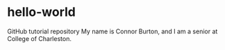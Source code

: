 # hello-world
GitHub tutorial repository
My name is Connor Burton, and I am a senior at College of Charleston.
